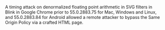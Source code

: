 A timing attack on denormalized floating point arithmetic in SVG filters in Blink in Google Chrome prior to 55.0.2883.75 for Mac, Windows and Linux, and 55.0.2883.84 for Android allowed a remote attacker to bypass the Same Origin Policy via a crafted HTML page.